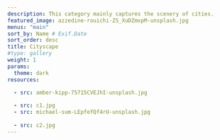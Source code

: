 ```yaml
---
description: This category mainly captures the scenery of cities.
featured_image: azzedine-rouichi-ZS_XuDZmxpM-unsplash.jpg
menus: "main"
sort_by: Name # Exif.Date
sort_order: desc
title: Cityscape
#type: gallery
weight: 1
params:
  theme: dark
resources:

  - src: amber-kipp-75715CVEJhI-unsplash.jpg
    
  - src: c1.jpg
  - src: michael-sum-LEpfefQf4rU-unsplash.jpg
    
  - src: c2.jpg
---
```

